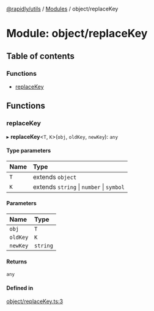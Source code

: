 [@rapidly/utils](../README.md) / [Modules](../modules.md) / object/replaceKey

# Module: object/replaceKey

## Table of contents

### Functions

- [replaceKey](object_replaceKey.md#replacekey)

## Functions

### replaceKey

▸ **replaceKey**<`T`, `K`\>(`obj`, `oldKey`, `newKey`): `any`

#### Type parameters

| Name | Type |
| :------ | :------ |
| `T` | extends `object` |
| `K` | extends `string` \| `number` \| `symbol` |

#### Parameters

| Name | Type |
| :------ | :------ |
| `obj` | `T` |
| `oldKey` | `K` |
| `newKey` | `string` |

#### Returns

`any`

#### Defined in

[object/replaceKey.ts:3](https://github.com/canguser/rapidly-utils/blob/e56fad9/main/object/replaceKey.ts#L3)
